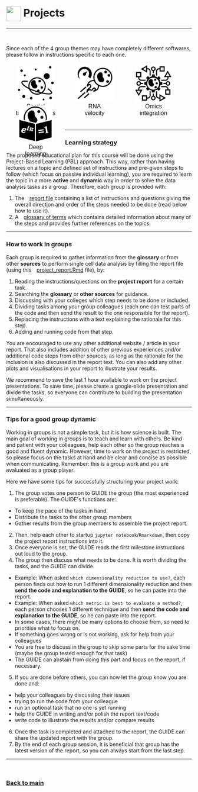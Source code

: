 # <img border="0" src="https://www.svgrepo.com/show/1025/task.svg" width="40" height="40" style="vertical-align:middle;"> Projects

***

<style>
.zoom:hover {
  transform:scale(1.1);
}
</style>

<br/>

Since each of the 4 group themes may have completely different softwares, please follow in instructions specific to each one.

<div style="width:100%;height:150px;text-align: center">

  <a href="/single-cell_sib_scilifelab_2021/project_spatial/README.html">
  <div class="zoom" style="width:150px;height:100px;padding:5px 5px;font-size:12pt;font-family:Helvetica;float:left;text-align:center;">
  <img border="0" height="100px" src="logos/spatial_transcriptomics.png"><br/>
  Spatial<br/>transcriptomics
  </div>
  </a>

  <a href="/single-cell_sib_scilifelab_2021/project_velocity/README.html">
  <div class="zoom" style="width:150px;height:100px;padding:5px 5px;font-size:12pt;font-family:Helvetica;float:left;text-align:center;">
  <img border="0" height="100px"  src="logos/rna_velocity.png"><br/>
  RNA<br/>velocity
  </div>
  </a>

  <a href="/single-cell_sib_scilifelab_2021/project_omics/README.html">
  <div class="zoom" style="width:150px;height:100px;padding:5px 5px;font-size:12pt;font-family:Helvetica;float:left;text-align:center;">
  <img border="0" height="100px"  src="logos/omics_integration.png"><br/>
  Omics<br/>integration
  </div>
  </a>

  <a href="/single-cell_sib_scilifelab_2021/project_dnn/README.html">
  <div class="zoom" style="width:150px;height:100px;padding:5px 5px;font-size:12pt;font-family:Helvetica;float:left;text-align:center;">
  <img border="0" height="100px" src="logos/deep_learning.png"><br/>
  Deep<br/>learning
  </div>
  </a>

</div>

<br/>

***

### Learning strategy

The proposed educational plan for this course will be done using the Project-Based Learning (PBL) approach. This way, rather than having lectures on a topic and defined set of instructions and pre-given steps to follow (which focus on passive individual learning), you are required to learn the topic in a more **active** and **dynamic** way in order to solve the data analysis tasks as a group. Therefore, each group is provided with:

1. The <img border="0" src="https://static.thenounproject.com/png/67360-200.png" width="10" height="10">[report file](project_velocity/README.md) containing a list of instructions and questions giving the overall direction and order of the steps needed to be done (read below how to use it).
2. A <img border="0" src="https://d1nhio0ox7pgb.cloudfront.net/_img/o_collection_png/green_dark_grey/512x512/plain/dictionary.png" width="10" height="10">[glossary of terms](single_cell/glossary/glossary_of_terms_single_cell.html) which contains detailed information about many of the steps and provides further references on the topics.

***

### How to work in groups

Each group is required to gather information from the **glossary** or from other **sources** to perform single cell data analysis by filling the report file (using this <img border="0" src="https://static.thenounproject.com/png/67360-200.png" width="10" height="10">[project_report.Rmd](single_cell/code/project_report.Rmd) file), by:

1. Reading the instructions/questions on the **project report** for a certain task.
2. Searching the **glossary** or **other sources** for guidance.
3. Discussing with your colleges which step needs to be done or included.
4. Dividing tasks among your group colleagues (each one can test parts of the code and then send the result to the one responsible for the report).
5. Replacing the instructions with a text explaining the rationale for this step.
6. Adding and running code from that step.

You are encouraged to use any other additional website / article in your report. That also includes addition of other previous experiences and/or additional code steps from other sources, as long as the rationale for the inclusion is also discussed in the report text. You can also add any other plots and visualisations in your report to illustrate your results.

We recommend to save the last 1 hour available to work on the project presentations. To save time, please create a google-slide presentation and divide the tasks, so everyone can contribute to building the presentation simultaneously.

***

### Tips for a good group dynamic

Working in groups is not a simple task, but it is how science is built. The main goal of working in groups is to teach and learn with others. Be kind and patient with your colleagues, help each other so the group reaches a good and fluent dynamic. However, time to work on the project is restricted, so please focus on the tasks at hand and be clear and concise as possible when communicating. Remember: this is a group work and you are evaluated as a group player.

Here we have some tips for successfully structuring your project work:

1. The group votes one person to GUIDE the group (the most experienced is preferable). The GUIDE's functions are:
  - To keep the pace of the tasks in hand.
  - Distribute the tasks to the other group members
  - Gather results from the group members to assemble the project report.
2. Then, help each other to startup `jupyter notebook`/`Rmarkdown`, then copy the project report instructions into it.
3. Once everyone is set, the GUIDE reads the first milestone instructions out loud to the group.
4. The group then discuss what needs to be done. It is worth dividing the tasks, and the GUIDE can divide.
  - Example: When asked `which dimensionality reduction to use?`, each person finds out how to run 1 different dimensionality reduction and then **send the code and explanation to the GUIDE**, so he can paste into the report.
  - Example: When asked `which metric is best to evaluate a method?`, each person chooses 1 different technique and then **send the code and explanation to the GUIDE**, so he can paste into the report.
  - In some cases, there might be many options to choose from, so need to prioritise what to focus on.
  - If something goes wrong or is not working, ask for help from your colleagues
  - You are free to discuss in the group to skip some parts for the sake time (maybe the group tested enough for that task)
  - The GUIDE can abstain from doing this part and focus on the report, if necessary.
5. If you are done before others, you can now let the group know you are done and:
  - help your colleagues by discussing their issues
  - trying to run the code from your colleague
  - run an optional task that no one is yet running
  - help the GUIDE in writing and/or polish the report text/code
  - write code to illustrate the results and/or compare results
6. Once the task is completed and attached to the report, the GUIDE can share the updated report with the group.
7. By the end of each group session, it is beneficial that group has the latest version of the report, so you can always start from the last step.

***

<br/>

### [Back to main](/single-cell_sib_scilifelab_2021/README)
